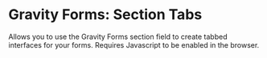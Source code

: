 Gravity Forms: Section Tabs
===========================

Allows you to use the Gravity Forms section field to create tabbed interfaces for your forms. Requires Javascript to be enabled in the browser.